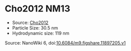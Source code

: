 <a name="material" />

# Cho2012 NM13
<script type="application/ld+json">
  {
    "@context": "https://schema.org/",
    "@type": "ChemicalSubstance",
    "@id": "https://egonw.github.io/nanowiki/nanowiki200.html#material",
    "http://purl.org/dc/terms/conformsTo":
      {
        "@type": "CreativeWork",
        "@id": "https://bioschemas.org/profiles/ChemicalSubstance/0.4-RELEASE/"
      },
    "identfier": "200",
    "name": "Cho2012 NM13",
    "url": "https://egonw.github.io/nanowiki/nanowiki200.html#material",
    "sameAs": "http://127.0.0.1/mediawiki/index.php/Special:URIResolver/Cho2012_NM13"
  }
</script>


* Source: [Cho2012](articleCho2012.md)
* Particle Size: 30.5 nm
* Hydrodynamic size: 119 nm


Source: NanoWiki 6, doi:[10.6084/m9.figshare.11897205.v1](https://doi.org/10.6084/m9.figshare.11897205.v1)
